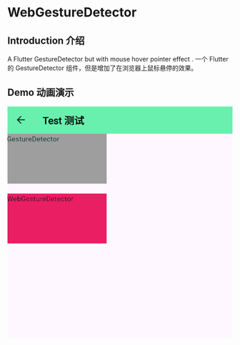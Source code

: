 # WebGestureDetector

## Introduction 介绍

A Flutter GestureDetector but with mouse hover pointer effect . 一个 Flutter 的 GestureDetector 组件，但是增加了在浏览器上鼠标悬停的效果。

## Demo 动画演示

![test](README.assets/test.gif)